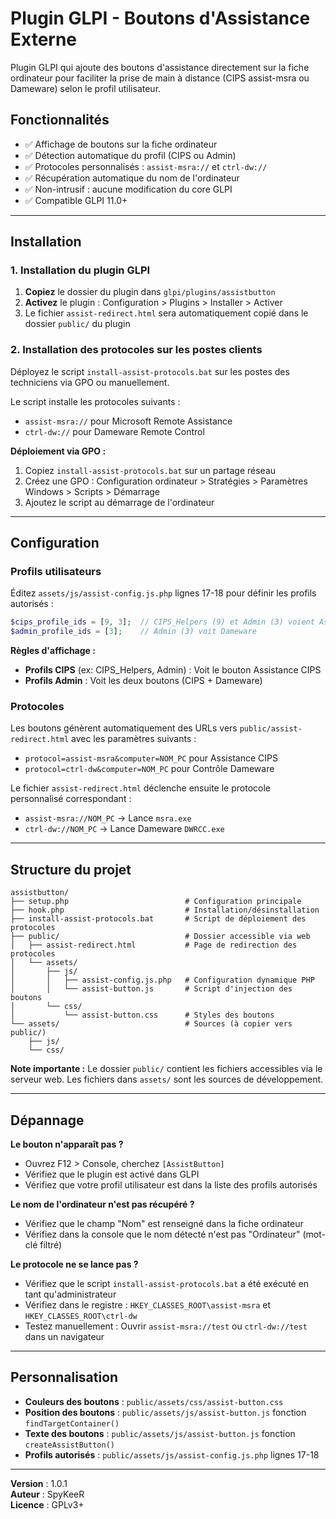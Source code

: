 # Plugin GLPI - Boutons d'Assistance Externe

Plugin GLPI qui ajoute des boutons d'assistance directement sur la fiche ordinateur pour faciliter la prise de main à distance (CIPS assist-msra ou Dameware) selon le profil utilisateur.

## Fonctionnalités

- ✅ Affichage de boutons sur la fiche ordinateur
- ✅ Détection automatique du profil (CIPS ou Admin)
- ✅ Protocoles personnalisés : `assist-msra://` et `ctrl-dw://`
- ✅ Récupération automatique du nom de l'ordinateur
- ✅ Non-intrusif : aucune modification du core GLPI
- ✅ Compatible GLPI 11.0+

---

## Installation

### 1. Installation du plugin GLPI

1. **Copiez** le dossier du plugin dans `glpi/plugins/assistbutton`
2. **Activez** le plugin : Configuration > Plugins > Installer > Activer
3. Le fichier `assist-redirect.html` sera automatiquement copié dans le dossier `public/` du plugin

### 2. Installation des protocoles sur les postes clients

Déployez le script `install-assist-protocols.bat` sur les postes des techniciens via GPO ou manuellement.

Le script installe les protocoles suivants :
- `assist-msra://` pour Microsoft Remote Assistance
- `ctrl-dw://` pour Dameware Remote Control

**Déploiement via GPO :**
1. Copiez `install-assist-protocols.bat` sur un partage réseau
2. Créez une GPO : Configuration ordinateur > Stratégies > Paramètres Windows > Scripts > Démarrage
3. Ajoutez le script au démarrage de l'ordinateur

---

## Configuration

### Profils utilisateurs

Éditez `assets/js/assist-config.js.php` lignes 17-18 pour définir les profils autorisés :

```php
$cips_profile_ids = [9, 3];  // CIPS_Helpers (9) et Admin (3) voient Assistance CIPS
$admin_profile_ids = [3];    // Admin (3) voit Dameware
```

**Règles d'affichage :**
- **Profils CIPS** (ex: CIPS_Helpers, Admin) : Voit le bouton Assistance CIPS
- **Profils Admin** : Voit les deux boutons (CIPS + Dameware)

### Protocoles

Les boutons génèrent automatiquement des URLs vers `public/assist-redirect.html` avec les paramètres suivants :
- `protocol=assist-msra&computer=NOM_PC` pour Assistance CIPS
- `protocol=ctrl-dw&computer=NOM_PC` pour Contrôle Dameware

Le fichier `assist-redirect.html` déclenche ensuite le protocole personnalisé correspondant :
- `assist-msra://NOM_PC` → Lance `msra.exe`
- `ctrl-dw://NOM_PC` → Lance Dameware `DWRCC.exe`

---

## Structure du projet

```
assistbutton/
├── setup.php                          # Configuration principale
├── hook.php                           # Installation/désinstallation
├── install-assist-protocols.bat       # Script de déploiement des protocoles
├── public/                            # Dossier accessible via web
│   ├── assist-redirect.html           # Page de redirection des protocoles
│   └── assets/
│       ├── js/
│       │   ├── assist-config.js.php   # Configuration dynamique PHP
│       │   └── assist-button.js       # Script d'injection des boutons
│       └── css/
│           └── assist-button.css      # Styles des boutons
└── assets/                            # Sources (à copier vers public/)
    ├── js/
    └── css/
```

**Note importante :** Le dossier `public/` contient les fichiers accessibles via le serveur web. Les fichiers dans `assets/` sont les sources de développement.

---

## Dépannage

**Le bouton n'apparaît pas ?**
- Ouvrez F12 > Console, cherchez `[AssistButton]`
- Vérifiez que le plugin est activé dans GLPI
- Vérifiez que votre profil utilisateur est dans la liste des profils autorisés

**Le nom de l'ordinateur n'est pas récupéré ?**
- Vérifiez que le champ "Nom" est renseigné dans la fiche ordinateur
- Vérifiez dans la console que le nom détecté n'est pas "Ordinateur" (mot-clé filtré)

**Le protocole ne se lance pas ?**
- Vérifiez que le script `install-assist-protocols.bat` a été exécuté en tant qu'administrateur
- Vérifiez dans le registre : `HKEY_CLASSES_ROOT\assist-msra` et `HKEY_CLASSES_ROOT\ctrl-dw`
- Testez manuellement : Ouvrir `assist-msra://test` ou `ctrl-dw://test` dans un navigateur

---

## Personnalisation

- **Couleurs des boutons** : `public/assets/css/assist-button.css`
- **Position des boutons** : `public/assets/js/assist-button.js` fonction `findTargetContainer()`
- **Texte des boutons** : `public/assets/js/assist-button.js` fonction `createAssistButton()`
- **Profils autorisés** : `public/assets/js/assist-config.js.php` lignes 17-18

---

**Version** : 1.0.1  
**Auteur** : SpyKeeR  
**Licence** : GPLv3+
